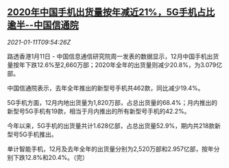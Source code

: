 <!--1610364195000-->
[2020年中国手机出货量按年减近21%，5G手机占比逾半--中国信通院](https://cn.reuters.com/article/china-mobile-phone-2020-delivery-0111-idCNKBS29G0WQ)
------

<div><i>2021-01-11T09:54:26Z</i></div><p>路透香港1月11日 - 中国信息通信研究院周一发表的数据显示，12月中国手机出货量按年下跌12.6%至2,660万部；2020年全年的出货量则减少20.8%，为3.079亿部。</p><p>中国信通院表示，去年全年推出的新型号手机共462款，同比减少19.4%。</p><p>5G手机方面，12月内地出货量为1,820万部，占总出货量的68.4%；月内推出的新型号5G手机有19款，相当于月内推出的所有新型号手机的42.2%。</p><p>今年以来，5G手机的出货量共计1.628亿部，占总出货量52.9%，期内共218款新型号5G手机推出。</p><p>单计智能手机，12月及去年全年的出货量分别为2,520万部和2.957亿部，按年分别下跌12.8%和20.4%。（完）</p>
